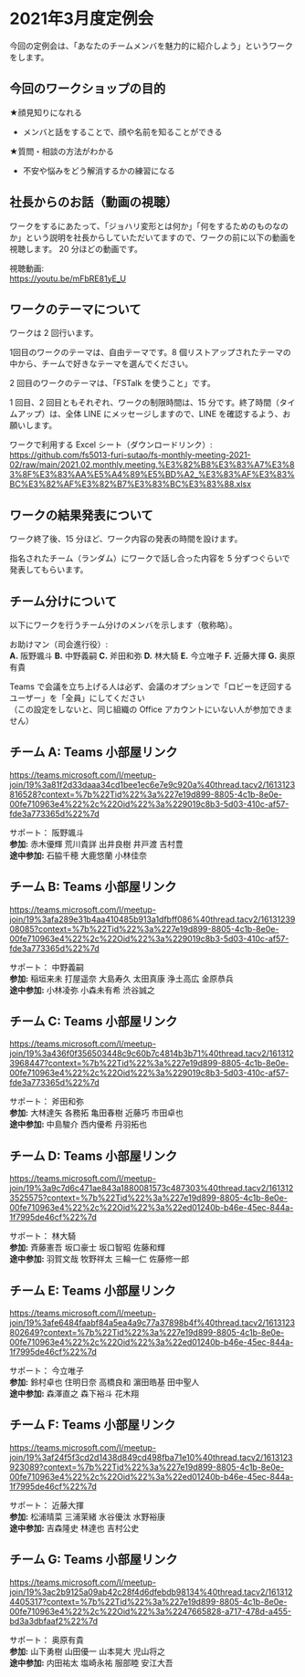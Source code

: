 # 2021年3月度定例会

今回の定例会は、「あなたのチームメンバを魅力的に紹介しよう」というワークをします。

## 今回のワークショップの目的

★顔見知りになれる
- メンバと話をすることで、顔や名前を知ることができる

★質問・相談の方法がわかる
- 不安や悩みをどう解消するかの練習になる

## 社長からのお話（動画の視聴）
ワークをするにあたって、「ジョハリ変形とは何か」「何をするためのものなのか」という説明を社長からしていただいてますので、ワークの前に以下の動画を視聴します。
20 分ほどの動画です。

視聴動画:  
https://youtu.be/mFbRE81yE_U  

## ワークのテーマについて

ワークは 2 回行います。

1回目のワークのテーマは、自由テーマです。8 個リストアップされたテーマの中から、チームで好きなテーマを選んでください。

2 回目のワークのテーマは、「FSTalk を使うこと」です。

1 回目、2 回目ともそれぞれ、ワークの制限時間は、15 分です。終了時間（タイムアップ）は、全体 LINE にメッセージしますので、LINE を確認するよう、お願いします。

ワークで利用する Excel シート（ダウンロードリンク）:    
https://github.com/fs5013-furi-sutao/fs-monthly-meeting-2021-02/raw/main/2021.02.monthly.meeting.%E3%82%B8%E3%83%A7%E3%83%8F%E3%83%AA%E5%A4%89%E5%BD%A2_%E3%83%AF%E3%83%BC%E3%82%AF%E3%82%B7%E3%83%BC%E3%83%88.xlsx

## ワークの結果発表について

ワーク終了後、15 分ほど、ワーク内容の発表の時間を設けます。

指名されたチーム（ランダム）にワークで話し合った内容を 5 分ずつぐらいで発表してもらいます。

## チーム分けについて

以下にワークを行うチーム分けのメンバを示します（敬称略）。

お助けマン（司会進行役）:    
**A.** 阪野颯斗  **B.** 中野義嗣  **C.** 斧田和弥  **D.** 林大騎  **E.** 今立唯子  **F.** 近藤大揮  **G.** 奥原有貴  

Teams で会議を立ち上げる人は必ず、会議のオプションで「ロビーを迂回するユーザー」を「全員」にしてください  
（この設定をしないと、同じ組織の Office アカウントにいない人が参加できません）

## チーム A: Teams 小部屋リンク   

https://teams.microsoft.com/l/meetup-join/19%3a81f2d33daaa34cd1bee1ec6e7e9c920a%40thread.tacv2/1613123816528?context=%7b%22Tid%22%3a%227e19d899-8805-4c1b-8e0e-00fe710963e4%22%2c%22Oid%22%3a%229019c8b3-5d03-410c-af57-fde3a773365d%22%7d

サポート： 阪野颯斗      
**参加:** 赤木優輝  荒川貴詳  出井良樹  井戸渡  吉村豊    
**途中参加:** 石脇千穂  大鹿悠蘭  小林佳奈    

## チーム B: Teams 小部屋リンク   
https://teams.microsoft.com/l/meetup-join/19%3afa289e31b4aa410485b913a1dfbff086%40thread.tacv2/1613123908085?context=%7b%22Tid%22%3a%227e19d899-8805-4c1b-8e0e-00fe710963e4%22%2c%22Oid%22%3a%229019c8b3-5d03-410c-af57-fde3a773365d%22%7d

サポート： 中野義嗣    
**参加:** 稲垣来未  打屋遥奈  大島寿久  太田真康  浄土高広  金原恭兵    
**途中参加:** 小林凌弥  小森未有希  渋谷誠之    

## チーム C: Teams 小部屋リンク   
https://teams.microsoft.com/l/meetup-join/19%3a436f0f356503448c9c60b7c4814b3b71%40thread.tacv2/1613123968447?context=%7b%22Tid%22%3a%227e19d899-8805-4c1b-8e0e-00fe710963e4%22%2c%22Oid%22%3a%229019c8b3-5d03-410c-af57-fde3a773365d%22%7d

サポート： 斧田和弥    
**参加:** 大林達矢  各務拓  亀田春樹  近藤巧  市田卓也    
**途中参加:** 中島駿介  西内優希  丹羽拓也    

## チーム D: Teams 小部屋リンク   
https://teams.microsoft.com/l/meetup-join/19%3a9c7d6c471ae843a1880081573c487303%40thread.tacv2/1613123525575?context=%7b%22Tid%22%3a%227e19d899-8805-4c1b-8e0e-00fe710963e4%22%2c%22Oid%22%3a%22ed01240b-b46e-45ec-844a-1f7995de46cf%22%7d

サポート： 林大騎  
**参加:** 斉藤憲吾  坂口豪士  坂口智昭  佐藤和輝    
**途中参加:** 羽賀文哉  牧野祥太  三輪一仁  佐藤修一郎      

## チーム E: Teams 小部屋リンク   
https://teams.microsoft.com/l/meetup-join/19%3afe6484faabf84a5ea4a9c77a37898b4f%40thread.tacv2/1613123802649?context=%7b%22Tid%22%3a%227e19d899-8805-4c1b-8e0e-00fe710963e4%22%2c%22Oid%22%3a%22ed01240b-b46e-45ec-844a-1f7995de46cf%22%7d

サポート： 今立唯子  
**参加:** 鈴村卓也  住明日奈  高橋良和  濵田皓基  田中聖人    
**途中参加:** 森澤直之  森下裕斗  花木翔      

## チーム F: Teams 小部屋リンク   
https://teams.microsoft.com/l/meetup-join/19%3af24f5f3cd2d1438d849cd498fba71e10%40thread.tacv2/1613123923089?context=%7b%22Tid%22%3a%227e19d899-8805-4c1b-8e0e-00fe710963e4%22%2c%22Oid%22%3a%22ed01240b-b46e-45ec-844a-1f7995de46cf%22%7d

サポート： 近藤大揮  
**参加:** 松浦晴菜  三浦茉緒  水谷優汰  水野裕康    
**途中参加:** 吉森隆史  林達也  吉村公史        

## チーム G: Teams 小部屋リンク   
https://teams.microsoft.com/l/meetup-join/19%3ac2b9125a09ab42c28f4d6dfebdb98134%40thread.tacv2/1613124405317?context=%7b%22Tid%22%3a%227e19d899-8805-4c1b-8e0e-00fe710963e4%22%2c%22Oid%22%3a%2247665828-a717-478d-a455-bd3a3dbfaaf2%22%7d

サポート： 奥原有貴  
**参加:** 山下勇樹  山田優一  山本晃大  児山将之    
**途中参加:** 内田祐太  塩崎永祐  服部睦  安江大吾    
